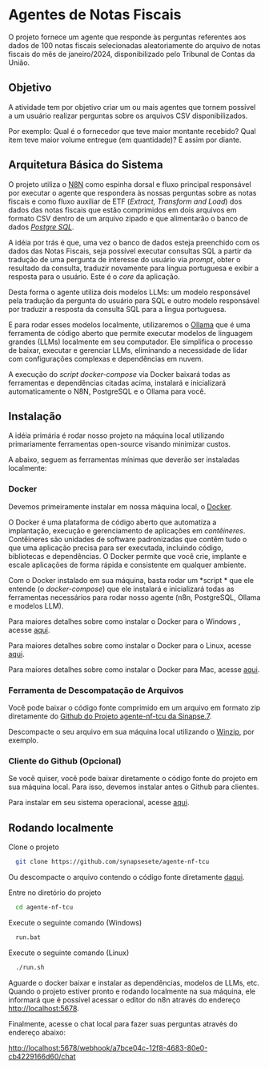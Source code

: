 
# Agentes de Notas Fiscais

O projeto fornece um agente que responde às perguntas referentes aos dados de 100 notas fiscais selecionadas aleatoriamente do arquivo de notas fiscais do mês de janeiro/2024, disponibilizado pelo Tribunal de Contas da União.

## Objetivo

A atividade tem por objetivo criar um ou mais agentes que tornem possível a um usuário realizar perguntas sobre os arquivos CSV disponibilizados.

Por exemplo: Qual é o fornecedor que teve maior montante recebido? Qual item teve maior volume entregue (em quantidade)? E assim por diante.


## Arquitetura Básica do Sistema

O projeto utiliza o [N8N](https://n8n.io/) como espinha dorsal e fluxo principal responsável por executar o agente que respondera às nossas perguntas sobre as notas fiscais e como fluxo auxiliar de ETF (*Extract, Transform and Load*) dos dados das notas fiscais que estão comprimidos em dois arquivos em formato CSV dentro de um arquivo zipado e que alimentarão o banco de dados *[Postgre SQL](https://www.postgresql.org/)*.

A idéia por trás é que, uma vez o banco de dados esteja preenchido com os dados das Notas Fiscais, seja possível executar consultas SQL a partir da tradução de uma pergunta de interesse do usuário via *prompt*, obter o resultado da consulta, traduzir novamente para língua portuguesa e exibir a resposta para o usuário. Este é o *core* da aplicação.

Desta forma o agente utiliza dois modelos LLMs: um modelo responsável pela tradução da pergunta do usuário para SQL e outro modelo responsável por traduzir a resposta da consulta SQL para a língua portuguesa.

E para rodar esses modelos localmente, utilizaremos o [Ollama](https://ollama.com/)  que é uma  ferramenta de código aberto que permite executar modelos de linguagem grandes (LLMs) localmente em seu computador. Ele simplifica o processo de baixar, executar e gerenciar LLMs, eliminando a necessidade de lidar com configurações complexas e dependências em nuvem.

A execução do *script* *docker-compose* via Docker baixará todas as ferramentas e dependências citadas acima, instalará e inicializará automaticamente o N8N, PostgreSQL e o Ollama para você.


## Instalação

A idéia primária é rodar nosso projeto na máquina local utilizando primariamente ferramentas open-source visando minimizar custos.

A abaixo, seguem as ferramentas mínimas que deverão ser instaladas localmente:

### Docker

Devemos primeiramente instalar em nossa máquina local, o [Docker](https://www.docker.com/).

O Docker  é uma plataforma de código aberto que automatiza a implantação, execução e gerenciamento de aplicações em *contêineres*. Contêineres são unidades de software padronizadas que contêm tudo o que uma aplicação precisa para ser executada, incluindo código, bibliotecas e dependências. O Docker permite que você crie, implante e escale aplicações de forma rápida e consistente em qualquer ambiente.

Com o Docker instalado em sua máquina, basta rodar um *script * que ele entende (o *docker-compose*) que ele instalará e inicializará todas as ferramentas necessários para rodar nosso agente (n8n, PostgreSQL, Ollama e modelos LLM).

Para maiores detalhes sobre como instalar o Docker para o Windows , acesse [aqui](https://www.simplilearn.com/tutorials/docker-tutorial/install-docker-on-windows).

Para maiores detalhes sobre como instalar o Docker para o Linux, acesse [aqui](https://docs.docker.com/desktop/setup/install/linux/).

Para maiores detalhes sobre como instalar o Docker para Mac, acesse [aqui](https://docs.docker.com/desktop/setup/install/mac-install/).


### Ferramenta de Descompatação de Arquivos

Você pode baixar o código fonte comprimido em um arquivo em formato zip diretamente do [Github do Projeto agente-nf-tcu da Sinapse.7](https://github.com/synapsesete/agente-nf-tcu/archive/refs/heads/main.zip). 

Descompacte o seu arquivo em sua máquina local utilizando o [Winzip](https://www.winzip.com/), por exemplo.
 

### Cliente do Github (Opcional)

Se você quiser, você pode baixar diretamente o código fonte do projeto em sua máquina local. Para isso, devemos instalar antes o Github para clientes. 

Para instalar em seu sistema operacional, acesse [aqui](https://docs.github.com/en/desktop/installing-and-authenticating-to-github-desktop/installing-github-desktop).


## Rodando localmente

Clone o projeto

```bash
  git clone https://github.com/synapsesete/agente-nf-tcu
```

Ou descompacte o arquivo contendo o código fonte diretamente [daqui](https://github.com/synapsesete/agente-nf-tcu/archive/refs/heads/main.zip).


Entre no diretório do projeto

```bash
  cd agente-nf-tcu
```

Execute o seguinte comando (Windows)

```bash
  run.bat
```

Execute o seguinte comando (Linux)

```bash
  ./run.sh
```

Aguarde o docker baixar e instalar as dependências, modelos de LLMs, etc.
 Quando o projeto estiver pronto e rodando localmente na sua máquina, ele informará que é possível acessar o editor do n8n através do endereço [http://localhost:5678](http://localhost:5678).

Finalmente, acesse o chat local para fazer suas perguntas através do endereço abaixo:

[http://localhost:5678/webhook/a7bce04c-12f8-4683-80e0-cb4229166d60/chat](http://localhost:5678/webhook/a7bce04c-12f8-4683-80e0-cb4229166d60/chat)

